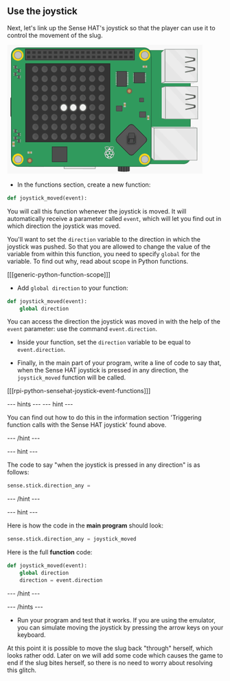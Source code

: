 ## Use the joystick

Next, let's link up the Sense HAT's joystick so that the player can use it to control the movement of the slug.

![Moving slug](images/moving-slug.gif)

+ In the functions section, create a new function:

```python
def joystick_moved(event):
```

You will call this function whenever the joystick is moved. It will automatically receive a parameter called `event`, which will let you find out in which direction the joystick was moved.

You'll want to set the `direction` variable to the direction in which the joystick was pushed. So that you are allowed to change the value of the variable from within this function, you need to specify `global` for the variable. To find out why, read about scope in Python functions.

[[[generic-python-function-scope]]]

+ Add `global direction` to your function:

```python
def joystick_moved(event):
    global direction
```

You can access the direction the joystick was moved in with the help of the `event` parameter: use the command `event.direction`.

+ Inside your function, set the `direction` variable to be equal to `event.direction`.

+ Finally, in the main part of your program, write a line of code to say that, when the Sense HAT joystick is pressed in any direction, the `joystick_moved` function will be called.

[[[rpi-python-sensehat-joystick-event-functions]]]

--- hints --- --- hint ---

You can find out how to do this in the information section 'Triggering function calls with the Sense HAT joystick' found above.

--- /hint ---

--- hint ---

The code to say "when the joystick is pressed in any direction" is as follows:

```python
sense.stick.direction_any =
```

--- /hint ---

--- hint ---

Here is how the code in the **main program** should look:

```python
sense.stick.direction_any = joystick_moved
```

Here is the full **function** code:
```python
def joystick_moved(event):
    global direction
    direction = event.direction
```

--- /hint ---

--- /hints ---

+ Run your program and test that it works. If you are using the emulator, you can simulate moving the joystick by pressing the arrow keys on your keyboard.

At this point it is possible to move the slug back "through" herself, which looks rather odd. Later on we will add some code which causes the game to end if the slug bites herself, so there is no need to worry about resolving this glitch.
